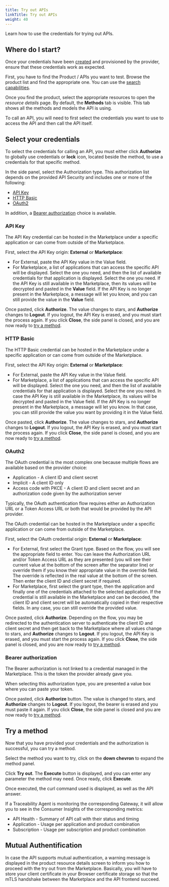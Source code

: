 ```yaml
---
title: Try out APIs
linkTitle: Try out APIs
weight: 40
---
```


Learn how to use the credentials for trying out APIs.

## Where do I start?

Once your credentials have been [created](/docs/manage_marketplace/consumer_experience/credential_management#create-credentials) and provisioned by the provider, ensure that these credentials work as expected.

First, you have to find the Product / APIs you want to test. Browse the product list and find the appropriate one. You can use the [search capabilities](/docs/manage_marketplace/consumer_experience/searching).

Once you find the product, select the appropriate resources to open the *resource details* page. By default, the **Methods** tab is visible. This tab shows all the methods and models the API is using.

To call an API, you will need to first select the credentials you want to use to access the API and then call the API itself.

## Select your credentials

To select the credentials for calling an API, you must either click **Authorize** to globally use credentials or **lock** icon, located beside the method, to use a credentials for that specific method.

In the side panel, select the Authorization type. This authorization list depends on the provided API Security and includes one or more of the following:

* [API Key](#api-key)
* [HTTP Basic](#http-basic)
* [OAuth2](#oauth2)

In addition, a [Bearer authorization](#bearer-authorization) choice is available.

### API Key

The API Key credential can be hosted in the Marketplace under a specific application or can come from outside of the Marketplace.

First, select the API Key origin: **External** or **Marketplace**:

* For External, paste the API Key value in the Value field.
* For Marketplace, a list of applications that can access the specific API will be displayed. Select the one you need, and then the list of available credentials for that application is displayed. Select the one you need. If the API Key is still available in the Marketplace, then its values will be decrypted and pasted in the **Value** field. If the API Key is no longer present in the Marketplace, a message will let you know, and you can still provide the value in the **Value** field.

Once pasted, click **Authorize**. The value changes to stars, and **Authorize** changes to **Logout**. If you logout, the API Key is erased, and you must start the process again. If you click **Close**, the side panel is closed, and you are now ready to [try a method](#try-a-method).

### HTTP Basic

The HTTP Basic credential can be hosted in the Marketplace under a specific application or can come from outside of the Marketplace.

First, select the API Key origin: **External** or **Marketplace**:

* For External, paste the API Key value in the Value field.
* For Marketplace, a list of applications that can access the specific API will be displayed. Select the one you need, and then the list of available credentials for that application is displayed. Select the one you need. In case the API Key is still available in the Marketplace, its values will be decrypted and pasted in the Value field. If the API Key is no longer present in the Marketplace, a message will let you know. In that case, you can still provide the value you want by providing it in the Value field.

Once pasted, click **Authorize**. The value changes to stars, and **Authorize** changes to **Logout**. If you logout, the API Key is erased, and you must start the process again. If you click **Close**, the side panel is closed, and you are now ready to [try a method](#try-a-method).

### OAuth2

The OAuth credential is the most complex one because multiple flows are available based on the provider choice:

* Application - A client ID and client secret
* Implicit - A client ID only
* Access code with PKCE - A client ID and client secret and an authorization code given by the authorization server

Typically, the OAuth authentication flow requires either an Authorization URL or a Token Access URL or both that would be provided by the API provider.

The OAuth credential can be hosted in the Marketplace under a specific application or can come from outside of the Marketplace.

First, select the OAuth credential origin: **External** or **Marketplace**:

* For External, first select the Grant type. Based on the flow, you will see the appropriate field to enter. You can leave the Authorization URL and/or Token Access URL as they are presented (you will see their current value at the bottom of the screen after the separator line) or override them if you know their appropriate value in the override field. The override is reflected in the real value at the bottom of the screen. Then enter the client ID and client secret if required.
* For Marketplace, first select the grant type, then the application and finally one of the credentials attached to the selected application. If the credential is still available in the Marketplace and can be decoded, the client ID and client secret will be automatically copied in their respective fields. In any case, you can still override the provided value.

Once pasted, click **Authorize**. Depending on the flow, you may be redirected to the authentication server to authenticate the client ID and client secret and then get back to the Marketplace where all values change to stars, and **Authorize** changes to **Logout**. If you logout, the API Key is erased, and you must start the process again. If you click **Close**, the side panel is closed, and you are now ready to [try a method](#try-a-method).

### Bearer authorization

The Bearer authorization is not linked to a credential managed in the Marketplace. This is the token the provider already gave you.

When selecting this authorization type, you are presented a value box where you can paste your token.

Once pasted, click **Authorize** button. The value is changed to stars, and **Authorize** changes to **Logout**. If you logout, the bearer is erased and you must paste it again. If you click **Close**, the side panel is closed and you are now ready to [try a method](#try-a-method).

## Try a method

Now that you have provided your credentials and the authorization is successful, you can try a method.

Select the method you want to try, click on the **down chevron** to expand the method panel.

Click **Try out**. The **Execute** button is displayed, and you can enter any parameter the method may need. Once ready, click **Execute**.

Once executed, the curl command used is displayed, as well as the API answer.

If a Traceability Agent is monitoring the corresponding Gateway, it will allow you to see in the Consumer Insights of the corresponding metrics:

* API Health - Summary of API call with their status and timing
* Application - Usage per application and product combination
* Subscription - Usage per subscription and product combination

## Mutual Authentification

In case the API supports mutual authentication, a warning message is displayed in the product resource details screen to inform you how to proceed with the try out from the Marketplace. Basically, you will have to store your client certificate in your Browser certificate storage so that the mTLS handshake between the Marketplace and the API frontend succeed.

